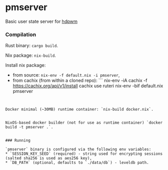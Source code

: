 # pmserver
Basic user state server for [hdpwm](https://github.com/Ruteri/hdpwm)


### Compilation

Rust binary: `cargo build`.


Nix package: `nix-build`.


Install nix package:
 * from source: `nix-env -f default.nix -i pmserver`,
 * from cachix (from within a cloned repo): ```
nix-env -iA cachix -f https://cachix.org/api/v1/install
cachix use ruteri
nix-env -bif default.nix pmserver
```


Docker minimal (~30MB) runtime container: `nix-build docker.nix`.


NixOS-based docker builder (not for use as runtime container) `docker build -t pmserver .`.


### Running

`pmserver` binary is configured via the following env variables:
* `SESSION_KEY_SEED` (required) - string used for encrypting sessions (salted sha256 is used as aes256 key),
* `DB_PATH` (optional, defaults to `./data/db`) - leveldb path.
